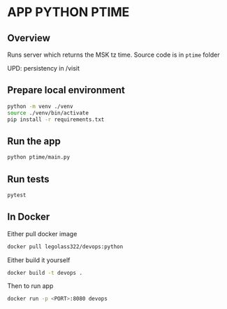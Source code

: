 # APP PYTHON PTIME

## Overview

Runs server which returns the MSK tz time. Source code is in `ptime` folder

UPD: persistency in /visit

## Prepare local environment

```bash
python -m venv ./venv
source ./venv/bin/activate
pip install -r requirements.txt
```

## Run the app

```bash
python ptime/main.py
```

## Run tests

```bash
pytest
```

## In Docker

Either pull docker image

```bash
docker pull legolass322/devops:python
```

Either build it yourself

```bash
docker build -t devops .
```

Then to run app
```bash
docker run -p <PORT>:8080 devops
```